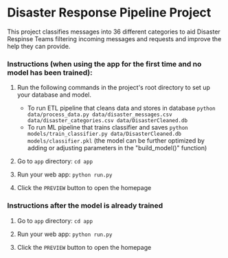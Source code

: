 # Disaster Response Pipeline Project

This project classifies messages into 36 different categories to aid Disaster Respinse Teams filtering incoming messages and requests and improve the help they can provide.

### Instructions (when using the app for the first time and no model has been trained):
1. Run the following commands in the project's root directory to set up your database and model.

    - To run ETL pipeline that cleans data and stores in database
        `python data/process_data.py data/disaster_messages.csv data/disaster_categories.csv data/DisasterCleaned.db`
    - To run ML pipeline that trains classifier and saves
        `python models/train_classifier.py data/DisasterCleaned.db models/classifier.pkl`
        (the model can be further optimized by adding or adjusting parameters in the "build_model()" function)

2. Go to `app` directory: `cd app`

3. Run your web app: `python run.py`

4. Click the `PREVIEW` button to open the homepage

### Instructions after the model is already trained
1. Go to `app` directory: `cd app`

2. Run your web app: `python run.py`

3. Click the `PREVIEW` button to open the homepage
